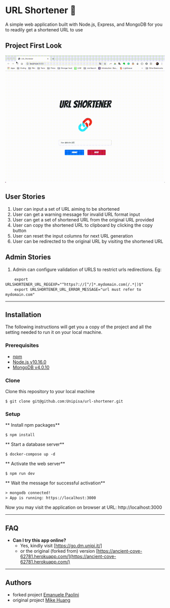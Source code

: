 # URL Shortener 🔗
A simple web application built with Node.js, Express, and MongoDB for you to readily get a shortened URL to use

## Project First Look
![Application Screen Shot in GIF](url-shortener.gif)


## User Stories
1. User can input a set of URL aiming to be shortened
2. User can get a warning message for invalid URL format input
3. User can get a set of shortened URL from the original URL provided
4. User can copy the shortened URL to clipboard by clicking the copy button
5. User can reset the input columns for next URL generation 
6. User can be redirected to the original URL by visiting the shortened URL

## Admin Stories
1. Admin can configure validation of URLS to restrict urls redirections. Eg:
```
    export URLSHORTENER_URL_REGEXP="^https?://[^/]*.mydomain.com(/.*|)$"
    export URLSHORTENER_URL_ERROR_MESSAGE="url must refer to mydomain.com"
```
___

## Installation
The following instructions will get you a copy of the project and all the setting needed to run it on your local machine.


### Prerequisites

- [npm](https://www.npmjs.com/get-npm)
- [Node.js v10.16.0](https://nodejs.org/en/download/)
- [MongoDB v4.0.10](https://www.mongodb.com/download-center/community)

### Clone

Clone this repository to your local machine

```
$ git clone git@github.com:Unipisa/url-shortener.git
```

### Setup

** Install npm packages**

```
$ npm install
```

** Start a database server**

```
$ docker-compose up -d
```

** Activate the web server**

```
$ npm run dev
```

** Wait the message for successful activation**

```
> mongodb connected!
> App is running: https://localhost:3000
```
Now you may visit the application on browser at URL: http://localhost:3000


___


## FAQ
- **Can I try this app online?**
    - Yes, kindly visit [https://go.dm.unipi.it/]
    - or the original (forked from) version [https://ancient-cove-62781.herokuapp.com/](https://ancient-cove-62781.herokuapp.com/)


___

## Authors
- forked project [Emanuele Paolini](https://github.com/paolini)
- original project [Mike Huang](https://github.com/smallpaes)

